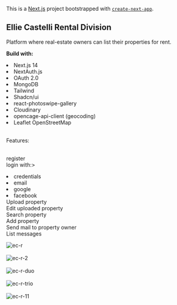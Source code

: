 This is a [Next.js](https://nextjs.org/) project bootstrapped with [`create-next-app`](https://github.com/vercel/next.js/tree/canary/packages/create-next-app).

<h2>Ellie Castelli Rental Division</h2>
Platform where real-estate owners can list their properties for rent.

<b>Build with:</b><br />
<li>Next.js 14</li>
<li>NextAuth.js</li>
<li>OAuth 2.0</li> 
<li>MongoDB</li> 
<li>Tailwind</li> 
<li>Shadcn/ui</li> 
<li>react-photoswipe-gallery</li>
<li>Cloudinary</li>
<li>opencage-api-client (geocoding)</li> 
<li>Leaflet OpenStreetMap</li><br />

Features:<br/><br />

register<br/>
login with:>
<li>credentials</li>
<li>email</li>
<li>google</li>
<li>facebook</li>
Upload property<br/>
Edit uploaded property<br/>
Search property<br/>
Add property<br/>
Send mail to property owner<br />
List messages <br/>




![ec-r](https://github.com/Noud63/elliecastelli-rental/assets/38325801/db131ced-cc98-4914-8b62-5b62bffd2530)<br /><br />
![ec-r-2](https://github.com/Noud63/elliecastelli-rental/assets/38325801/80da09b9-d206-44b4-9198-3114f393d99a)<br /><br />
![ec-r-duo](https://github.com/Noud63/elliecastelli-rental/assets/38325801/2d20eaf5-0d89-4f7d-a1da-534f1387c499)<br /><br />
![ec-r-trio](https://github.com/Noud63/elliecastelli-rental/assets/38325801/aa20a1dd-a1e9-48fe-995d-993fa9523695)<br /><br />
![ec-r-11](https://github.com/Noud63/elliecastelli-rental/assets/38325801/0a0a4822-f8c1-46b1-91dc-bcc4036f0677)<br /><br />
